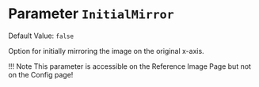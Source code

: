 # Parameter `InitialMirror`
Default Value: `false`

Option for initially mirroring the image on the original x-axis.

!!! Note
    This parameter is accessible on the Reference Image Page but not on the Config page!
